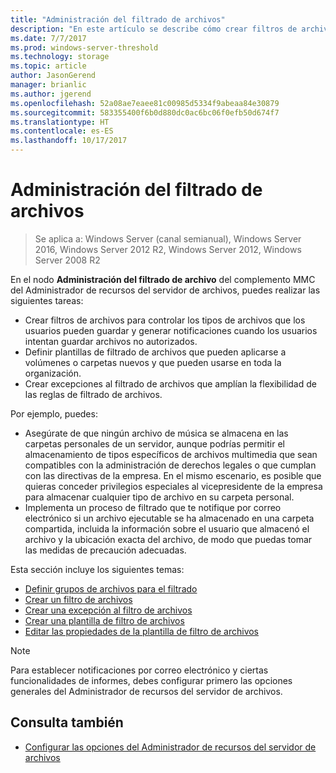 ```yaml
---
title: "Administración del filtrado de archivos"
description: "En este artículo se describe cómo crear filtros de archivos, generar notificaciones, definir plantillas de filtrado de archivos y crear excepciones al filtrado de archivos"
ms.date: 7/7/2017
ms.prod: windows-server-threshold
ms.technology: storage
ms.topic: article
author: JasonGerend
manager: brianlic
ms.author: jgerend
ms.openlocfilehash: 52a08ae7eaee81c00985d5334f9abeaa84e30879
ms.sourcegitcommit: 583355400f6b0d880dc0ac6bc06f0efb50d674f7
ms.translationtype: HT
ms.contentlocale: es-ES
ms.lasthandoff: 10/17/2017
---
```

# <a name="file-screening-management"></a>Administración del filtrado de archivos

> Se aplica a: Windows Server (canal semianual), Windows Server 2016, Windows Server 2012 R2, Windows Server 2012, Windows Server 2008 R2

En el nodo **Administración del filtrado de archivo** del complemento MMC del Administrador de recursos del servidor de archivos, puedes realizar las siguientes tareas:

-   Crear filtros de archivos para controlar los tipos de archivos que los usuarios pueden guardar y generar notificaciones cuando los usuarios intentan guardar archivos no autorizados.
-   Definir plantillas de filtrado de archivos que pueden aplicarse a volúmenes o carpetas nuevos y que pueden usarse en toda la organización.
-   Crear excepciones al filtrado de archivos que amplían la flexibilidad de las reglas de filtrado de archivos.

Por ejemplo, puedes:

-   Asegúrate de que ningún archivo de música se almacena en las carpetas personales de un servidor, aunque podrías permitir el almacenamiento de tipos específicos de archivos multimedia que sean compatibles con la administración de derechos legales o que cumplan con las directivas de la empresa. En el mismo escenario, es posible que quieras conceder privilegios especiales al vicepresidente de la empresa para almacenar cualquier tipo de archivo en su carpeta personal.
-   Implementa un proceso de filtrado que te notifique por correo electrónico si un archivo ejecutable se ha almacenado en una carpeta compartida, incluida la información sobre el usuario que almacenó el archivo y la ubicación exacta del archivo, de modo que puedas tomar las medidas de precaución adecuadas.

Esta sección incluye los siguientes temas:

-   [Definir grupos de archivos para el filtrado](define-file-groups-for-screening.md)
-   [Crear un filtro de archivos](create-file-screen.md)
-   [Crear una excepción al filtro de archivos](create-file-screen-exception.md)
-   [Crear una plantilla de filtro de archivos](create-file-screen-template.md)
-   [Editar las propiedades de la plantilla de filtro de archivos](edit-file-screen-template-properties.md)

> [!Note]
> Para establecer notificaciones por correo electrónico y ciertas funcionalidades de informes, debes configurar primero las opciones generales del Administrador de recursos del servidor de archivos.

## <a name="see-also"></a>Consulta también

-   [Configurar las opciones del Administrador de recursos del servidor de archivos](setting-file-server-resource-manager-options.md)


